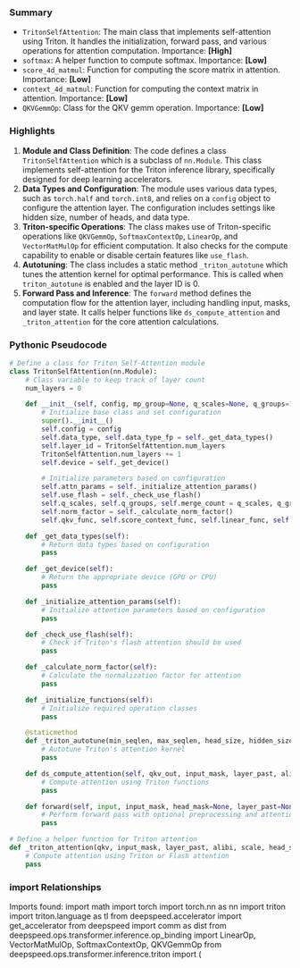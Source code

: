 

### Summary



* `TritonSelfAttention`: The main class that implements self-attention using Triton. It handles the initialization, forward pass, and various operations for attention computation. Importance: **[High]**
* `softmax`: A helper function to compute softmax. Importance: **[Low]**
* `score_4d_matmul`: Function for computing the score matrix in attention. Importance: **[Low]**
* `context_4d_matmul`: Function for computing the context matrix in attention. Importance: **[Low]**
* `QKVGemmOp`: Class for the QKV gemm operation. Importance: **[Low]**

### Highlights



1. **Module and Class Definition**: The code defines a class `TritonSelfAttention` which is a subclass of `nn.Module`. This class implements self-attention for the Triton inference library, specifically designed for deep learning accelerators.
2. **Data Types and Configuration**: The module uses various data types, such as `torch.half` and `torch.int8`, and relies on a `config` object to configure the attention layer. The configuration includes settings like hidden size, number of heads, and data type.
3. **Triton-specific Operations**: The class makes use of Triton-specific operations like `QKVGemmOp`, `SoftmaxContextOp`, `LinearOp`, and `VectorMatMulOp` for efficient computation. It also checks for the compute capability to enable or disable certain features like `use_flash`.
4. **Autotuning**: The class includes a static method `_triton_autotune` which tunes the attention kernel for optimal performance. This is called when `triton_autotune` is enabled and the layer ID is 0.
5. **Forward Pass and Inference**: The `forward` method defines the computation flow for the attention layer, including handling input, masks, and layer state. It calls helper functions like `ds_compute_attention` and `_triton_attention` for the core attention calculations.

### Pythonic Pseudocode

```python
# Define a class for Triton Self-Attention module
class TritonSelfAttention(nn.Module):
    # Class variable to keep track of layer count
    num_layers = 0

    def __init__(self, config, mp_group=None, q_scales=None, q_groups=1, merge_count=1, qkv_merging=False):
        # Initialize base class and set configuration
        super().__init__()
        self.config = config
        self.data_type, self.data_type_fp = self._get_data_types()
        self.layer_id = TritonSelfAttention.num_layers
        TritonSelfAttention.num_layers += 1
        self.device = self._get_device()

        # Initialize parameters based on configuration
        self.attn_params = self._initialize_attention_params()
        self.use_flash = self._check_use_flash()
        self.q_scales, self.q_groups, self.merge_count = q_scales, q_groups, merge_count
        self.norm_factor = self._calculate_norm_factor()
        self.qkv_func, self.score_context_func, self.linear_func, self.vector_matmul_func = self._initialize_functions()

    def _get_data_types(self):
        # Return data types based on configuration
        pass

    def _get_device(self):
        # Return the appropriate device (GPU or CPU)
        pass

    def _initialize_attention_params(self):
        # Initialize attention parameters based on configuration
        pass

    def _check_use_flash(self):
        # Check if Triton's flash attention should be used
        pass

    def _calculate_norm_factor(self):
        # Calculate the normalization factor for attention
        pass

    def _initialize_functions(self):
        # Initialize required operation classes
        pass

    @staticmethod
    def _triton_autotune(min_seqlen, max_seqlen, head_size, hidden_size, triangular_masking, scale, dtype):
        # Autotune Triton's attention kernel
        pass

    def ds_compute_attention(self, qkv_out, input_mask, layer_past, alibi):
        # Compute attention using Triton functions
        pass

    def forward(self, input, input_mask, head_mask=None, layer_past=None, get_present=False, encoder_hidden_states=None, encoder_attention_mask=None, output_attentions=False, norm_w=None, norm_b=None, alibi=None, use_triton_attention=True):
        # Perform forward pass with optional preprocessing and attention computation
        pass

# Define a helper function for Triton attention
def _triton_attention(qkv, input_mask, layer_past, alibi, scale, head_size, triangular, use_cuda_flash, use_triton_flash, use_ds_attention):
    # Compute attention using Triton or Flash attention
    pass
```


### import Relationships

Imports found:
import math
import torch
import torch.nn as nn
import triton
import triton.language as tl
from deepspeed.accelerator import get_accelerator
from deepspeed import comm as dist
from deepspeed.ops.transformer.inference.op_binding import LinearOp, VectorMatMulOp, SoftmaxContextOp, QKVGemmOp
from deepspeed.ops.transformer.inference.triton import (